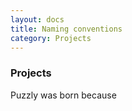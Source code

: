 ```yaml
---
layout: docs
title: Naming conventions
category: Projects
---
```


### Projects

Puzzly was born because